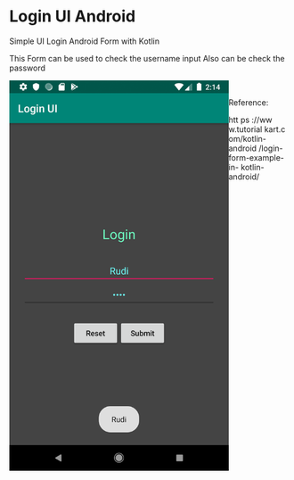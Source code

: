 # Login UI Android

Simple UI Login Android Form with Kotlin

This Form can be used to check the username input
Also can be check the password

<a href="url"><img src="screenshot/Screenshot_1561878873_Resize.png" align="left" height="700" ></a>

<br>

Reference:

htt ps ://ww w.tutorial kart.c om/kotlin-android /login-form-example-in- kotlin-android/
